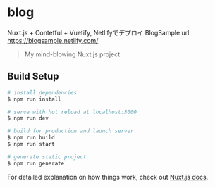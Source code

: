 # blog
Nuxt.js + Contetful + Vuetify, Netlifyでデプロイ
BlogSample
url https://blogsample.netlify.com/


> My mind-blowing Nuxt.js project

## Build Setup

``` bash
# install dependencies
$ npm run install

# serve with hot reload at localhost:3000
$ npm run dev

# build for production and launch server
$ npm run build
$ npm run start

# generate static project
$ npm run generate
```

For detailed explanation on how things work, check out [Nuxt.js docs](https://nuxtjs.org).
